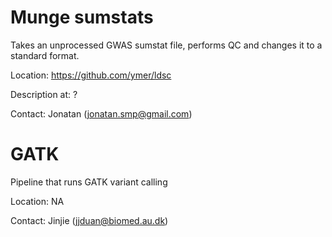 # Munge sumstats
Takes an unprocessed GWAS sumstat file, performs QC and changes it to a standard format.

Location: https://github.com/ymer/ldsc  

Description at: ?  

Contact: Jonatan (jonatan.smp@gmail.com)  


# GATK
Pipeline that runs GATK variant calling

Location: NA

Contact: Jinjie (jjduan@biomed.au.dk)

